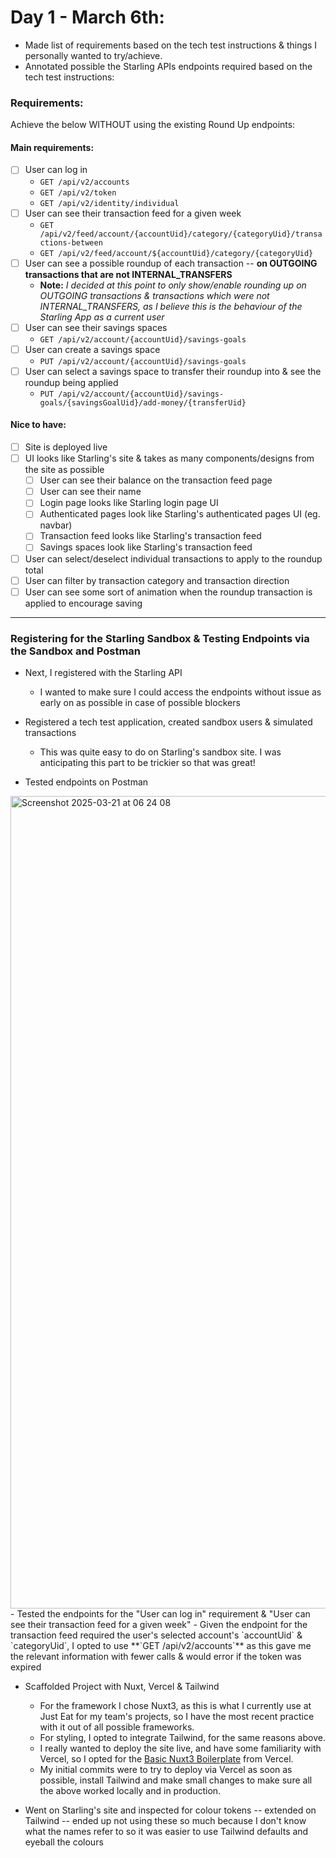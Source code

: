 # Day 1 - March 6th:
- Made list of requirements based on the tech test instructions & things I personally wanted to try/achieve.
- Annotated possible the Starling APIs endpoints required based on the tech test instructions:

### Requirements:
Achieve the below WITHOUT using the existing Round Up endpoints:

#### Main requirements:
- [ ] User can log in
  - `GET /api/v2/accounts`
  - `GET /api/v2/token`
  - `GET /api/v2/identity/individual`
- [ ] User can see their transaction feed for a given week
  - `GET /api/v2/feed/account/{accountUid}/category/{categoryUid}/transactions-between`
  - `GET /api/v2/feed/account/${accountUid}/category/{categoryUid}`
- [ ] User can see a possible roundup of each transaction -- **on OUTGOING transactions that are not INTERNAL_TRANSFERS**
  - **Note:** *I decided at this point to only show/enable rounding up on OUTGOING transactions & transactions which were not INTERNAL_TRANSFERS, as I believe this is the behaviour of the Starling App as a current user*
- [ ] User can see their savings spaces
  - `GET /api/v2/account/{accountUid}/savings-goals` 
- [ ] User can create a savings space
  - `PUT /api/v2/account/{accountUid}/savings-goals` 
- [ ] User can select a savings space to transfer their roundup into & see the roundup being applied
  - `PUT /api/v2/account/{accountUid}/savings-goals/{savingsGoalUid}/add-money/{transferUid}` 

#### Nice to have:
- [ ] Site is deployed live
- [ ] UI looks like Starling's site & takes as many components/designs from the site as possible
  - [ ] User can see their balance on the transaction feed page
  - [ ] User can see their name
  - [ ] Login page looks like Starling login page UI
  - [ ] Authenticated pages look like Starling's authenticated pages UI (eg. navbar)
  - [ ] Transaction feed looks like Starling's transaction feed
  - [ ] Savings spaces look like Starling's transaction feed
- [ ] User can select/deselect individual transactions to apply to the roundup total
- [ ] User can filter by transaction category and transaction direction
- [ ] User can see some sort of animation when the roundup transaction is applied to encourage saving

--------------------------------------------------------------------

### Registering for the Starling Sandbox & Testing Endpoints via the Sandbox and Postman

- Next, I registered with the Starling API
  - I wanted to make sure I could access the endpoints without issue as early on as possible in case of possible blockers
 
- Registered a tech test application, created sandbox users & simulated transactions
  - This was quite easy to do on Starling's sandbox site. I was anticipating this part to be trickier so that was great!

- Tested endpoints on Postman
<img width="1300" alt="Screenshot 2025-03-21 at 06 24 08" src="https://github.com/user-attachments/assets/e2fe2030-6a09-464b-97d8-5430d722b733" />
  - Tested the endpoints for the "User can log in" requirement & "User can see their transaction feed for a given week"
  - Given the endpoint for the transaction feed required the user's selected account's `accountUid` & `categoryUid`, I opted to use **`GET /api/v2/accounts`** as this gave me the relevant information with fewer calls & would error if the token was expired

- Scaffolded Project with Nuxt, Vercel & Tailwind
  - For the framework I chose Nuxt3, as this is what I currently use at Just Eat for my team's projects, so I have the most recent practice with it out of all possible frameworks.
  - For styling, I opted to integrate Tailwind, for the same reasons above.
  - I really wanted to deploy the site live, and have some familiarity with Vercel, so I opted for the [Basic Nuxt3 Boilerplate](https://vercel.com/templates/nuxt/nuxtjs-boilerplate) from Vercel.
  - My initial commits were to try to deploy via Vercel as soon as possible, install Tailwind and make small changes to make sure all the above worked locally and in production.

- Went on Starling's site and inspected for colour tokens -- extended on Tailwind -- ended up not using these so much because I don't know what the names refer to so it was easier to use Tailwind defaults and eyeball the colours
